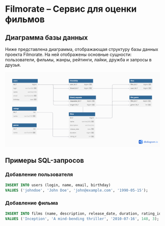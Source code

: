 # Filmorate – Сервис для оценки фильмов

##  Диаграмма базы данных

Ниже представлена диаграмма, отображающая структуру базы данных проекта Filmorate. На ней отображены основные сущности: пользователи, фильмы, жанры, рейтинги, лайки, дружба и запросы в друзья.

![Диаграмма базы данных](images/Untitled.png)


##  Примеры SQL-запросов

###  Добавление пользователя
```sql
INSERT INTO users (login, name, email, birthday)
VALUES ('johndoe', 'John Doe', 'john@example.com', '1990-05-15');
```
### Добавление фильма
```sql 
INSERT INTO films (name, description, release_date, duration, rating_id)
VALUES ('Inception', 'A mind-bending thriller', '2010-07-16', 148, 3);
```